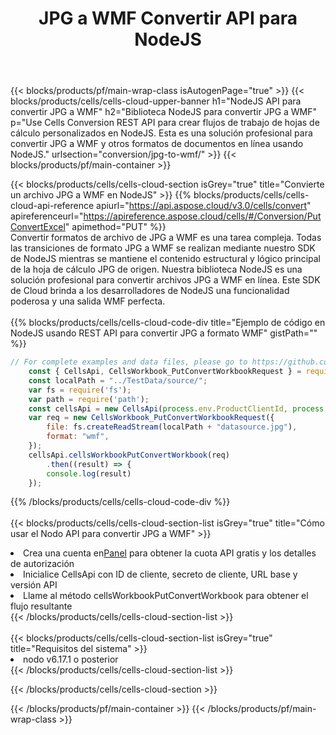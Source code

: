 ﻿---
title:  JPG a WMF Convertir API para NodeJS
description: Usando Aspose.Cells Cloud SDK para NodeJS para convertir un archivo de formato JPG a un archivo de formato WMF.
url: /es/nodejs/conversion/jpg-to-wmf/
---
{{< blocks/products/pf/main-wrap-class isAutogenPage="true" >}}
{{< blocks/products/cells/cells-cloud-upper-banner h1="NodeJS API para convertir JPG a WMF" h2="Biblioteca NodeJS para convertir JPG a WMF" p="Use Cells Conversion REST API para crear flujos de trabajo de hojas de cálculo personalizados en NodeJS. Esta es una solución profesional para convertir JPG a WMF y otros formatos de documentos en línea usando NodeJS." urlsection="conversion/jpg-to-wmf/" >}}
{{< blocks/products/pf/main-container >}}

{{< blocks/products/cells/cells-cloud-section isGrey="true" title="Convierte un archivo JPG a WMF en NodeJS" >}}
{{% blocks/products/cells/cells-cloud-api-reference apiurl="https://api.aspose.cloud/v3.0/cells/convert" apireferenceurl="https://apireference.aspose.cloud/cells/#/Conversion/PutConvertExcel" apimethod="PUT" %}}
<br/>
Convertir formatos de archivo de JPG a WMF es una tarea compleja. Todas las transiciones de formato JPG a WMF se realizan mediante nuestro SDK de NodeJS mientras se mantiene el contenido estructural y lógico principal de la hoja de cálculo JPG de origen. Nuestra biblioteca NodeJS es una solución profesional para convertir archivos JPG a WMF en línea. Este SDK de Cloud brinda a los desarrolladores de NodeJS una funcionalidad poderosa y una salida WMF perfecta.
<br/>
<br/>
{{% blocks/products/cells/cells-cloud-code-div title="Ejemplo de código en NodeJS usando REST API para convertir JPG a formato WMF" gistPath="" %}}
 
```js
// For complete examples and data files, please go to https://github.com/aspose-cells-cloud/aspose-cells-cloud-node/
    const { CellsApi, CellsWorkbook_PutConvertWorkbookRequest } = require("asposecellscloud");
    const localPath = "../TestData/source/";
    var fs = require('fs');
    var path = require('path');
    const cellsApi = new CellsApi(process.env.ProductClientId, process.env.ProductClientSecret);
    var req = new CellsWorkbook_PutConvertWorkbookRequest({
        file: fs.createReadStream(localPath + "datasource.jpg"),
        format: "wmf",
    });
    cellsApi.cellsWorkbookPutConvertWorkbook(req)
        .then((result) => {
        console.log(result)
    });
```
 
{{% /blocks/products/cells/cells-cloud-code-div %}}
<br/>
<br/>
{{< blocks/products/cells/cells-cloud-section-list isGrey="true" title="Cómo usar el Nodo API para convertir JPG a WMF" >}}
<li> Crea una cuenta en<a href="https://dashboard.aspose.cloud/">Panel</a> para obtener la cuota API gratis y los detalles de autorización</li>
<li>Inicialice CellsApi con ID de cliente, secreto de cliente, URL base y versión API</li>
<li>Llame al método cellsWorkbookPutConvertWorkbook para obtener el flujo resultante</li>
{{< /blocks/products/cells/cells-cloud-section-list >}}
<br/>
<br/>
{{< blocks/products/cells/cells-cloud-section-list isGrey="true" title="Requisitos del sistema" >}}
<li>nodo v6.17.1 o posterior</li>
{{< /blocks/products/cells/cells-cloud-section-list >}}

{{< /blocks/products/cells/cells-cloud-section >}}

{{< /blocks/products/pf/main-container >}}
{{< /blocks/products/pf/main-wrap-class >}}
